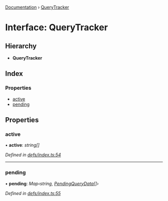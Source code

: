 [Documentation](../README.md) › [QueryTracker](querytracker.md)

# Interface: QueryTracker

## Hierarchy

* **QueryTracker**

## Index

### Properties

* [active](querytracker.md#active)
* [pending](querytracker.md#pending)

## Properties

###  active

• **active**: *string[]*

*Defined in [defs/index.ts:54](https://github.com/badbatch/graphql-box/blob/5f479b8/packages/client/src/defs/index.ts#L54)*

___

###  pending

• **pending**: *Map‹string, [PendingQueryData](pendingquerydata.md)[]›*

*Defined in [defs/index.ts:55](https://github.com/badbatch/graphql-box/blob/5f479b8/packages/client/src/defs/index.ts#L55)*
